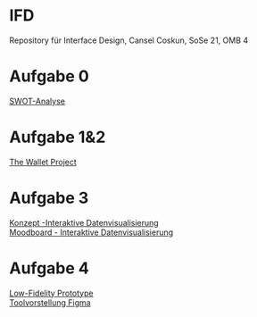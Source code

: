 # IFD
Repository für Interface Design, Cansel Coskun, SoSe 21, OMB 4
# Aufgabe 0
<a href="https://github.com/cansel28/IFD/blob/b1f7f51eca1bc6ad3305c4b58a841ca0576dc434/Aufgabe%200/SWOT_Analyse.pdf">SWOT-Analyse</a>
# Aufgabe 1&2
<a href="https://github.com/cansel28/IFD/blob/c7dbba2cee599c735b996773cd9c843cf7d1fdf8/Aufgabe%201&2/Aufgabe_1_The_Wallet_Project.pdf">The Wallet Project</a>
# Aufgabe 3
<a href="https://github.com/cansel28/IFD/blob/39c91de0ea6af3ae9d525b8e0cbce437b0d6ab88/Aufgabe%203/Konzept_Interaktive%20Datenvisualisierung.pdf">Konzept -Interaktive Datenvisualisierung</a><br>
<a href="https://github.com/cansel28/IFD/blob/39c91de0ea6af3ae9d525b8e0cbce437b0d6ab88/Aufgabe%203/Moodboard_Interaktive%20Datenvisualisierung.pdf">Moodboard - Interaktive Datenvisualisierung</a>
# Aufgabe 4
<a href="https://github.com/cansel28/IFD/blob/57765a9d30ab9264598f858f4c8362d75b2b0e3c/Aufgabe%204/Low_Fidelity_Prototype.pdf">Low-Fidelity Prototype</a><br>
<a href="https://github.com/cansel28/IFD/blob/ce283b8032dc9377b992ef90724967eab30785c6/Aufgabe%204/Figma_von_Cansel_Coskun.pdf">Toolvorstellung Figma</a>
